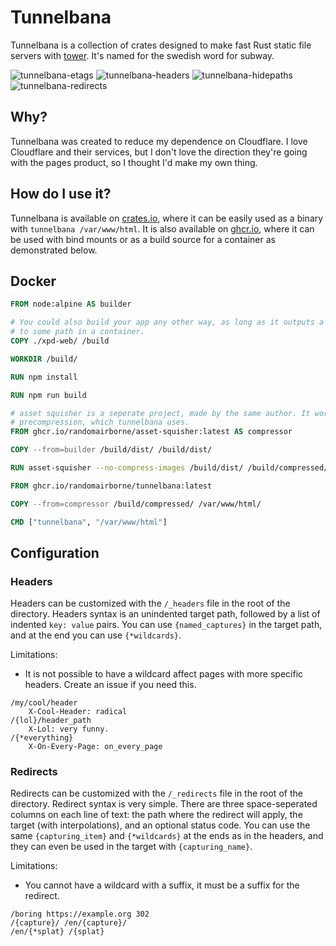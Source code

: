 # Tunnelbana

Tunnelbana is a collection of crates designed to make fast Rust static file servers with
[tower](https://github.com/tower-rs/tower). It's named for the swedish word for subway.

![tunnelbana-etags](https://img.shields.io/crates/v/tunnelbana-etags)
![tunnelbana-headers](https://img.shields.io/crates/v/tunnelbana-headers)
![tunnelbana-hidepaths](https://img.shields.io/crates/v/tunnelbana-hidepaths)
![tunnelbana-redirects](https://img.shields.io/crates/v/tunnelbana-redirects)

## Why?

Tunnelbana was created to reduce my dependence on Cloudflare. I love Cloudflare and their services,
but I don't love the direction they're going with the pages product, so I thought I'd make my own
thing.

## How do I use it?

Tunnelbana is available on [crates.io](https://crates.io/crates/tunnelbana), where it can be easily
used as a binary with `tunnelbana /var/www/html`.
It is also available on [ghcr.io](https://github.com/randomairborne/tunnelbana/pkgs/container/tunnelbana),
where it can be used with bind mounts or as a build source for a container as demonstrated below.

## Docker

```dockerfile
FROM node:alpine AS builder

# You could also build your app any other way, as long as it outputs a directory that can be copied
# to some path in a container.
COPY ./xpd-web/ /build

WORKDIR /build/

RUN npm install

RUN npm run build

# asset squisher is a seperate project, made by the same author. It works well with tower-http
# precompression, which tunnelbana uses.
FROM ghcr.io/randomairborne/asset-squisher:latest AS compressor

COPY --from=builder /build/dist/ /build/dist/

RUN asset-squisher --no-compress-images /build/dist/ /build/compressed/

FROM ghcr.io/randomairborne/tunnelbana:latest

COPY --from=compressor /build/compressed/ /var/www/html/

CMD ["tunnelbana", "/var/www/html"]
```

## Configuration

### Headers

Headers can be customized with the `/_headers` file in the root of the directory.
Headers syntax is an unindented target path, followed by a list of indented `key: value` pairs.
You can use `{named_captures}` in the target path, and at the end you can use `{*wildcards}`.

Limitations:

- It is not possible to have a wildcard affect pages with more specific headers. Create an issue if you need this.

```plaintext
/my/cool/header
    X-Cool-Header: radical
/{lol}/header_path
    X-Lol: very funny.
/{*everything}
    X-On-Every-Page: on_every_page
```

### Redirects

Redirects can be customized with the `/_redirects` file in the root of the directory.
Redirect syntax is very simple. There are three space-seperated columns on each line of text:
the path where the redirect will apply, the target (with interpolations), and an optional status code.
You can use the same `{capturing_item}` and `{*wildcards}` at the ends
as in the headers, and they can even be used in the target with `{capturing_name}`.

Limitations:

- You cannot have a wildcard with a suffix, it must be a suffix for the redirect.

```plaintext
/boring https://example.org 302
/{capture}/ /en/{capture}/
/en/{*splat} /{splat}
```
